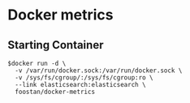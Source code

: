 Docker metrics
=======================

Starting Container
------------
```
$docker run -d \
  -v /var/run/docker.sock:/var/run/docker.sock \
  -v /sys/fs/cgroup/:/sys/fs/cgroup:ro \
  --link elasticsearch:elasticsearch \
  foostan/docker-metrics
```
